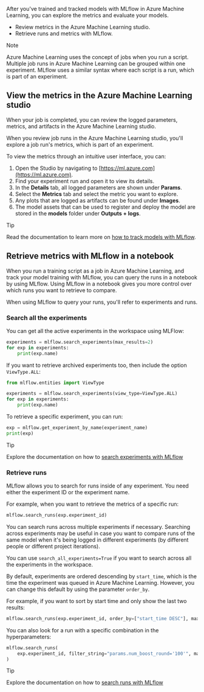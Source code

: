 


After you've trained and tracked models with MLflow in Azure Machine Learning, you can explore the metrics and evaluate your models. 

- Review metrics in the Azure Machine Learning studio.
- Retrieve runs and metrics with MLflow. 

> [!Note]
> Azure Machine Learning uses the concept of jobs when you run a script. Multiple job runs in Azure Machine Learning can be grouped within one experiment. MLflow uses a similar syntax where each script is a run, which is part of an experiment. 

## View the metrics in the Azure Machine Learning studio

When your job is completed, you can review the logged parameters, metrics, and artifacts in the Azure Machine Learning studio.

When you review job runs in the Azure Machine Learning studio, you'll explore a job run's metrics, which is part of an experiment.

To view the metrics through an intuitive user interface, you can:

1. Open the Studio by navigating to [https://ml.azure.com](https://ml.azure.com).
1. Find your experiment run and open it to view its details.
1. In the **Details** tab, all logged parameters are shown under **Params**.
1. Select the **Metrics** tab and select the metric you want to explore.
1. Any plots that are logged as artifacts can be found under **Images**.
1. The model assets that can be used to register and deploy the model are stored in the **models** folder under **Outputs + logs**.

> [!Tip]
> Read the documentation to learn more on [how to track models with MLflow](/azure/machine-learning/how-to-use-mlflow).

## Retrieve metrics with MLflow in a notebook

When you run a training script as a job in Azure Machine Learning, and track your model training with MLflow, you can query the runs in a notebook by using MLflow. Using MLflow in a notebook gives you more control over which runs you want to retrieve to compare.

When using MLflow to query your runs, you'll refer to experiments and runs. 

### Search all the experiments
You can get all the active experiments in the workspace using MLFlow:

```python
experiments = mlflow.search_experiments(max_results=2)
for exp in experiments:
    print(exp.name)
```

If you want to retrieve archived experiments too, then include the option `ViewType.ALL`:

```python
from mlflow.entities import ViewType

experiments = mlflow.search_experiments(view_type=ViewType.ALL)
for exp in experiments:
    print(exp.name)
```

To retrieve a specific experiment, you can run:

```python
exp = mlflow.get_experiment_by_name(experiment_name)
print(exp)
```

> [!Tip]
> Explore the documentation on how to [search experiments with MLflow](https://mlflow.org/docs/latest/search-experiments.html?azure-portal=true)

### Retrieve runs

MLflow allows you to search for runs inside of any experiment. You need either the experiment ID or the experiment name. 

For example, when you want to retrieve the metrics of a specific run:

```python
mlflow.search_runs(exp.experiment_id)
```

You can search runs across multiple experiments if necessary. Searching across experiments may be useful in case you want to compare runs of the same model when it's being logged in different experiments (by different people or different project iterations). 

You can use `search_all_experiments=True` if you want to search across all the experiments in the workspace.

By default, experiments are ordered descending by `start_time`, which is the time the experiment was queued in Azure Machine Learning. However, you can change this default by using the parameter `order_by`.

For example, if you want to sort by start time and only show the last two results:

```python
mlflow.search_runs(exp.experiment_id, order_by=["start_time DESC"], max_results=2)
```

You can also look for a run with a specific combination in the hyperparameters:

```python
mlflow.search_runs(
    exp.experiment_id, filter_string="params.num_boost_round='100'", max_results=2
)
```

> [!Tip]
> Explore the documentation on how to [search runs with MLflow](https://mlflow.org/docs/latest/search-runs.html?azure-portal=true)
